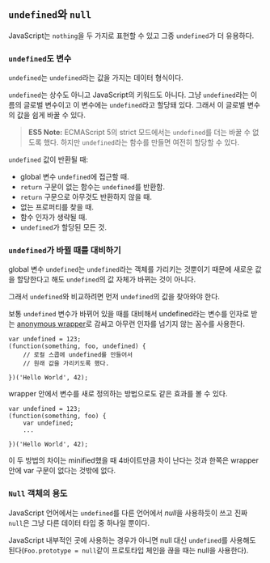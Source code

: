 ## `undefined`와 `null`

JavaScript는 `nothing`을 두 가지로 표현할 수 있고 그중 `undefined`가 더 유용하다.

### `undefined`도 변수

`undefined`는 `undefined`라는 값을 가지는 데이터 형식이다.

`undefined`는 상수도 아니고 JavaScript의 키워드도 아니다. 그냥 `undefined`라는 이름의 글로벌 변수이고 이 변수에는 `undefined`라고 할당돼 있다. 그래서 이 글로벌 변수의 값을 쉽게 바꿀 수 있다.

> **ES5 Note:** ECMAScript 5의 strict 모드에서는 `undefined`를 더는 바꿀 수 없도록 했다. 하지만 `undefined`라는 함수를 만들면 여전히 할당할 수 있다.

`undefined` 값이 반환될 때:

 - global 변수 `undefined`에 접근할 때.
 - `return` 구문이 없는 함수는 `undefined`를 반환함.
 - `return` 구문으로 아무것도 반환하지 않을 때.
 - 없는 프로퍼티를 찾을 때.
 - 함수 인자가 생략될 때.
 - `undefined`가 할당된 모든 것.

### `undefined`가 바뀔 때를 대비하기

global 변수 `undefined`는 `undefined`라는 객체를 가리키는 것뿐이기 때문에 새로운 값을 할당한다고 해도 `undefined`의 값 자체가 바뀌는 것이 아니다.

그래서 `undefined`와 비교하려면 먼저 `undefined`의 값을 찾아와야 한다.

보통 `undefined` 변수가 바뀌어 있을 때를 대비해서 undefined라는 변수를 인자로 받는 [anonymous wrapper](#function.scopes)로 감싸고 아무런 인자를 넘기지 않는 꼼수를 사용한다. 

    var undefined = 123;
    (function(something, foo, undefined) {
        // 로컬 스콥에 undefined를 만들어서
        // 원래 값을 가리키도록 했다.

    })('Hello World', 42);

wrapper 안에서 변수를 새로 정의하는 방법으로도 같은 효과를 볼 수 있다.

    var undefined = 123;
    (function(something, foo) {
        var undefined;
        ...

    })('Hello World', 42);

이 두 방법의 차이는 minified했을 때 4바이트만큼 차이 난다는 것과 한쪽은 wrapper 안에 var 구문이 없다는 것밖에 없다. 

### `Null` 객체의 용도

JavaScript 언어에서는 `undefined`를 다른 언어에서 *null*을 사용하듯이 쓰고 진짜 `null`은 그냥 다른 데이터 타입 중 하나일 뿐이다.

JavaScript 내부적인 곳에 사용하는 경우가 아니면 null 대신 `undefined`를 사용해도 된다(`Foo.prototype = null`같이 프로토타입 체인을 끊을 때는 null을 사용한다).
